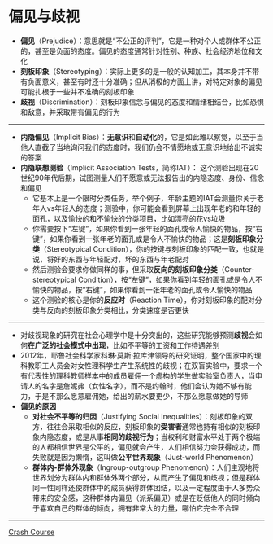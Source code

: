 # 偏见与歧视
* **偏见**（Prejudice）：意思就是“不公正的评判”，它是一种对个人或群体不公正的，甚至是负面的态度。偏见的态度通常针对性别、种族、社会经济地位和文化
* **刻板印象**（Stereotyping）：实际上更多的是一般的认知加工，其本身并不带有负面意义，甚至有时还十分准确；但从消极的方面上讲，对特定对象的偏见可能扎根于一些并不准确的刻板印象
* **歧视**（Discrimination）：刻板印象信念与偏见的态度和情绪相结合，比如恐惧和敌意，并采取带有偏见的行为
---
* **内隐偏见**（Implicit Bias）：**无意识**和**自动化**的，它是如此难以察觉，以至于当他人直截了当地询问我们的态度时，我们仍会不情愿地或无意识地给出不诚实的答案
* **内隐联想测验**（Implicit Association Tests，简称IAT）： 这个测验出现在20世纪90年代后期，试图测量人们不愿意或无法报告出的内隐态度、身份、信念和偏见
  * 它基本上是一个限时分类任务，举个例子，年龄主题的IAT会测量你关于老年人vs年轻人的态度；测验中，你可能会看到屏幕上出现年老的和年轻的面孔，以及愉快的和不愉快的分类项目，比如漂亮的花vs垃圾
  * 你需要按下“左键”，如果你看到一张年轻的面孔或令人愉快的物品，按“右键”，如果你看到一张年老的面孔或是令人不愉快的物品；这是**刻板印象分类**（Stereotypical Condition），你的按键与刻板印象的匹配一致，也就是说，将好的东西与年轻配对，坏的东西与年老配对
  * 然后测验会要求你做同样的事，但采取**反向的刻板印象分类**（Counter-stereotypical Condition），按“左键”，如果你看到年轻的面孔或是令人不愉快的物品，按“右键”，如果你看到一张年老的面孔或令人愉快的物品
  *  这个测验的核心是你的**反应时**（Reaction Time），你对刻板印象的配对分类与反向的刻板印象分类相比，分类速度是否更快
---
* 对歧视现象的研究在社会心理学中是十分突出的，这些研究能够预测**歧视**会如何**在广泛的社会模式中出现**，比如不平等的工资和工作待遇差别
* 2012年，耶鲁社会科学家科琳·莫斯·拉库津领导的研究证明，整个国家中的理科教职工人员会对女性理科学生产生系统性的歧视；在双盲实验中，要求一个有代表性的理科教师样本中的成员雇佣一个虚构的学生做实验室负责人，当申请人的名字是詹妮弗（女性名字），而不是约翰时，他们会认为她不够有能力，于是不那么愿意雇佣她，给出的薪水要更少，不那么愿意做她的导师
* **偏见的原因**
  * **对社会不平等的归因**（Justifying Social Inequalities）：刻板印象的双方，往往会采取相似的反应，刻板印象的**受害者**通常也持有相似的刻板印象内隐态度，或是从事**相同的歧视行为**；当权利和财富水平处于两个极端的人都相信世界是公平的，偏见就会产生，人们相信努力会获得成功，而失败就是因为懒惰，这叫做**公平世界现象**（Just-world Phenomenon）
  * **群体内-群体外现象**（Ingroup-outgroup Phenomenon）：人们主观地将世界划分为群体内和群体外两个部分，从而产生了偏见和歧视；但是群体同一性同样还使群体中的成员获得群体团结，以及一定程度由于人多势众带来的安全感，这种群体内偏见（派系偏见）或是在贬低他人的同时倾向于喜欢自己的群体的倾向，拥有非常大的力量，哪怕它完全不合理
---
[Crash Course](https://www.bilibili.com/video/BV1Ax411N75Q?p=40)